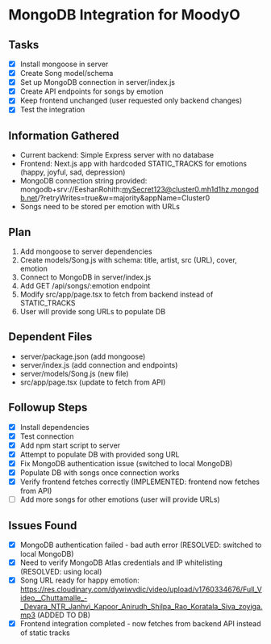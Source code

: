 # MongoDB Integration for MoodyO

## Tasks
- [x] Install mongoose in server
- [x] Create Song model/schema
- [x] Set up MongoDB connection in server/index.js
- [x] Create API endpoints for songs by emotion
- [x] Keep frontend unchanged (user requested only backend changes)
- [x] Test the integration

## Information Gathered
- Current backend: Simple Express server with no database
- Frontend: Next.js app with hardcoded STATIC_TRACKS for emotions (happy, joyful, sad, depression)
- MongoDB connection string provided: mongodb+srv://EeshanRohith:mySecret123@cluster0.mh1d1hz.mongodb.net/?retryWrites=true&w=majority&appName=Cluster0
- Songs need to be stored per emotion with URLs

## Plan
1. Add mongoose to server dependencies
2. Create models/Song.js with schema: title, artist, src (URL), cover, emotion
3. Connect to MongoDB in server/index.js
4. Add GET /api/songs/:emotion endpoint
5. Modify src/app/page.tsx to fetch from backend instead of STATIC_TRACKS
6. User will provide song URLs to populate DB

## Dependent Files
- server/package.json (add mongoose)
- server/index.js (add connection and endpoints)
- server/models/Song.js (new file)
- src/app/page.tsx (update to fetch from API)

## Followup Steps
- [x] Install dependencies
- [x] Test connection
- [x] Add npm start script to server
- [x] Attempt to populate DB with provided song URL
- [x] Fix MongoDB authentication issue (switched to local MongoDB)
- [x] Populate DB with songs once connection works
- [x] Verify frontend fetches correctly (IMPLEMENTED: frontend now fetches from API)
- [ ] Add more songs for other emotions (user will provide URLs)

## Issues Found
- [x] MongoDB authentication failed - bad auth error (RESOLVED: switched to local MongoDB)
- [x] Need to verify MongoDB Atlas credentials and IP whitelisting (RESOLVED: using local)
- [x] Song URL ready for happy emotion: https://res.cloudinary.com/dywiwvdic/video/upload/v1760334676/Full_Video__Chuttamalle_-_Devara_NTR_Janhvi_Kapoor_Anirudh_Shilpa_Rao_Koratala_Siva_zoyiga.mp3 (ADDED TO DB)
- [x] Frontend integration completed - now fetches from backend API instead of static tracks
